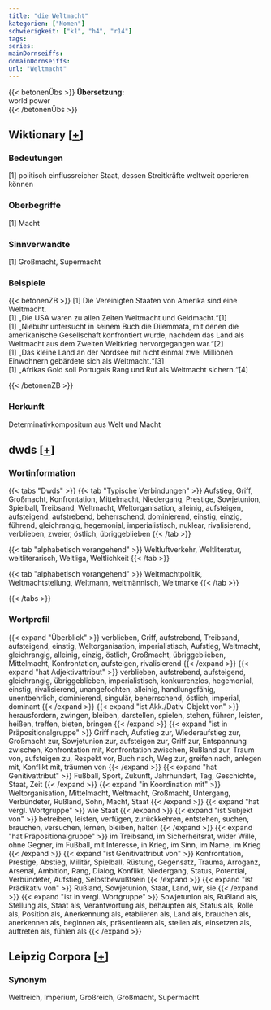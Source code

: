 ```yaml
---
title: "die Weltmacht"
kategorien: ["Nomen"]
schwierigkeit: ["k1", "h4", "r14"]
tags:
series:
mainDornseiffs:
domainDornseiffs:
url: "Weltmacht"
---
```


{{< betonenÜbs >}}
**Übersetzung:**  
world power  
{{< /betonenÜbs >}}

## Wiktionary [[+](https://de.wiktionary.org/wiki/Weltmacht)]

### Bedeutungen
[1] politisch einflussreicher Staat, dessen Streitkräfte weltweit operieren können  

### Oberbegriffe
[1] Macht  

### Sinnverwandte
[1] Großmacht, Supermacht  

### Beispiele
{{< betonenZB >}}
[1] Die Vereinigten Staaten von Amerika sind eine Weltmacht.  
[1] „Die USA waren zu allen Zeiten Weltmacht und Geldmacht.“[1]  
[1] „Niebuhr untersucht in seinem Buch die Dilemmata, mit denen die amerikanische Gesellschaft konfrontiert wurde, nachdem das Land als Weltmacht aus dem Zweiten Weltkrieg hervorgegangen war.“[2]  
[1] „Das kleine Land an der Nordsee mit nicht einmal zwei Millionen Einwohnern gebärdete sich als Weltmacht.“[3]  
[1] „Afrikas Gold soll Portugals Rang und Ruf als Weltmacht sichern.“[4]  

{{< /betonenZB >}}
### Herkunft
Determinativkompositum aus Welt und Macht  



## dwds [[+](https://www.dwds.de/wb/Weltmacht)]

### Wortinformation
{{< tabs "Dwds" >}}
{{< tab "Typische Verbindungen" >}}
Aufstieg, Griff, Großmacht, Konfrontation, Mittelmacht, Niedergang, Prestige, Sowjetunion, Spielball, Treibsand, Weltmacht, Weltorganisation, alleinig, aufsteigen, aufsteigend, aufstrebend, beherrschend, dominierend, einstig, einzig, führend, gleichrangig, hegemonial, imperialistisch, nuklear, rivalisierend, verblieben, zweier, östlich, übriggeblieben
{{< /tab >}}

{{< tab "alphabetisch vorangehend" >}}
Weltluftverkehr, Weltliteratur, weltliterarisch, Weltliga, Weltlichkeit
{{< /tab >}}

{{< tab "alphabetisch vorangehend" >}}
Weltmachtpolitik, Weltmachtstellung, Weltmann, weltmännisch, Weltmarke
{{< /tab >}}

{{< /tabs >}}

### Wortprofil
{{< expand "Überblick" >}} verblieben, Griff, aufstrebend, Treibsand, aufsteigend, einstig, Weltorganisation, imperialistisch, Aufstieg, Weltmacht, gleichrangig, alleinig, einzig, östlich, Großmacht, übriggeblieben, Mittelmacht, Konfrontation, aufsteigen, rivalisierend {{< /expand >}}
{{< expand "hat Adjektivattribut" >}} verblieben, aufstrebend, aufsteigend, gleichrangig, übriggeblieben, imperialistisch, konkurrenzlos, hegemonial, einstig, rivalisierend, unangefochten, alleinig, handlungsfähig, unentbehrlich, dominierend, singulär, beherrschend, östlich, imperial, dominant {{< /expand >}}
{{< expand "ist Akk./Dativ-Objekt von" >}} herausfordern, zwingen, bleiben, darstellen, spielen, stehen, führen, leisten, heißen, treffen, bieten, bringen {{< /expand >}}
{{< expand "ist in Präpositionalgruppe" >}} Griff nach, Aufstieg zur, Wiederaufstieg zur, Großmacht zur, Sowjetunion zur, aufsteigen zur, Griff zur, Entspannung zwischen, Konfrontation mit, Konfrontation zwischen, Rußland zur, Traum von, aufsteigen zu, Respekt vor, Buch nach, Weg zur, greifen nach, anlegen mit, Konflikt mit, träumen von {{< /expand >}}
{{< expand "hat Genitivattribut" >}} Fußball, Sport, Zukunft, Jahrhundert, Tag, Geschichte, Staat, Zeit {{< /expand >}}
{{< expand "in Koordination mit" >}} Weltorganisation, Mittelmacht, Weltmacht, Großmacht, Untergang, Verbündeter, Rußland, Sohn, Macht, Staat {{< /expand >}}
{{< expand "hat vergl. Wortgruppe" >}} wie Staat {{< /expand >}}
{{< expand "ist Subjekt von" >}} betreiben, leisten, verfügen, zurückkehren, entstehen, suchen, brauchen, versuchen, lernen, bleiben, halten {{< /expand >}}
{{< expand "hat Präpositionalgruppe" >}} im Treibsand, im Sicherheitsrat, wider Wille, ohne Gegner, im Fußball, mit Interesse, in Krieg, im Sinn, im Name, im Krieg {{< /expand >}}
{{< expand "ist Genitivattribut von" >}} Konfrontation, Prestige, Abstieg, Militär, Spielball, Rüstung, Gegensatz, Trauma, Arroganz, Arsenal, Ambition, Rang, Dialog, Konflikt, Niedergang, Status, Potential, Verbündeter, Aufstieg, Selbstbewußtsein {{< /expand >}}
{{< expand "ist Prädikativ von" >}} Rußland, Sowjetunion, Staat, Land, wir, sie {{< /expand >}}
{{< expand "ist in vergl. Wortgruppe" >}} Sowjetunion als, Rußland als, Stellung als, Staat als, Verantwortung als, behaupten als, Status als, Rolle als, Position als, Anerkennung als, etablieren als, Land als, brauchen als, anerkennen als, beginnen als, präsentieren als, stellen als, einsetzen als, auftreten als, fühlen als {{< /expand >}}

## Leipzig Corpora [[+](https://corpora.uni-leipzig.de/en/res?word=Weltmacht&corpusId=deu_newscrawl-public_2018)]


### Synonym
Weltreich, Imperium, Großreich, Großmacht, Supermacht


